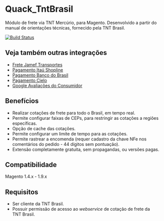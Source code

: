 # Quack_TntBrasil
Módulo de frete via TNT Mercúrio, para Magento.
Desenvolvido a partir do manual de orientações técnicas, fornecido pela TNT Brasil.

[![Build Status](https://travis-ci.org/rafaelpatro/Quack_TntBrasil.svg?style=flat)](https://travis-ci.org/rafaelpatro/Quack_TntBrasil)

## Veja também outras integrações
 - [Frete Jamef Transportes](https://github.com/rafaelpatro/Quack_Jamef)
 - [Pagamento Itaú Shopline](https://github.com/rafaelpatro/Quack_Itau)
 - [Pagamento Banco do Brasil](https://github.com/rafaelpatro/Quack_BB)
 - [Pagamento Cielo](https://github.com/rafaelpatro/Quack_Cielo)
 - [Google Avaliações do Consumidor](https://github.com/rafaelpatro/google-customer-reviews)

## Benefícios
 - Realizar cotações de frete para todo o Brasil, em tempo real.
 - Permite configurar faixas de CEPs, para restringir as cotações a regiões específicas.
 - Opção de cache das cotações.
 - Permite configurar um limite de tempo para as cotações.
 - Permite rastrear a encomenda (requer cadastro da chave NFe nos comentários do pedido - 44 dígitos sem pontuação).
 - Extensão completamente gratuita, sem propagandas, ou versões pagas.

## Compatibilidade
Magento 1.4.x - 1.9.x

## Requisitos
 - Ser cliente da TNT Brasil.
 - Possuir permissão de acesso ao _webservice_ de cotação de frete da TNT Brasil.
 
